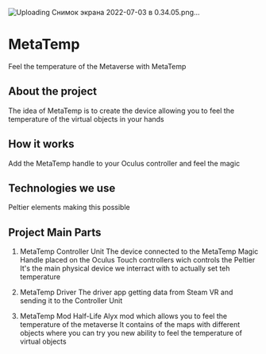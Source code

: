 ![Uploading Снимок экрана 2022-07-03 в 0.34.05.png…]()

# MetaTemp
Feel the temperature of the Metaverse with MetaTemp

## About the project
The idea of MetaTemp is to create the device
allowing you to feel the temperature of the virtual
objects in your hands

## How it works
Add the MetaTemp handle to your Oculus controller
and feel the magic 

## Technologies we use
Peltier elements making this possible


## Project Main Parts

1) MetaTemp Controller Unit
The device connected to the MetaTemp Magic Handle placed on the Oculus Touch controllers wich controls the Peltier
It's the main physical device we interract with to actually set teh temperature

2) MetaTemp Driver 
The driver app getting data from Steam VR and sending it to the Controller Unit

3) MetaTemp Mod
Half-Life Alyx mod which allows you to feel the temperature of the metaverse
It contains of the maps with different objects where you can try you new ability to feel the temperature of virtual objects




